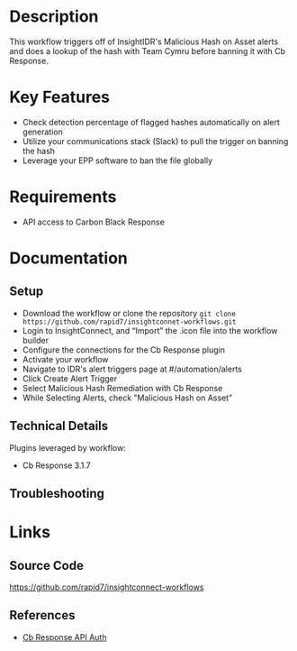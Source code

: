 # Description

This workflow triggers off of InsightIDR's Malicious Hash on Asset alerts and does a lookup of the hash with Team Cymru before banning it with Cb Response.

# Key Features

* Check detection percentage of flagged hashes automatically on alert generation
* Utilize your communications stack (Slack) to pull the trigger on banning the hash
* Leverage your EPP software to ban the file globally

# Requirements

* API access to Carbon Black Response

# Documentation

## Setup

* Download the workflow or clone the repository `git clone https://github.com/rapid7/insightconnet-workflows.git`
* Login to InsightConnect, and “Import” the .icon file into the workflow builder
* Configure the connections for the Cb Response plugin
* Activate your workflow
* Navigate to IDR's alert triggers page at #/automation/alerts
* Click Create Alert Trigger
* Select Malicious Hash Remediation with Cb Response
* While Selecting Alerts, check "Malicious Hash on Asset"

## Technical Details

Plugins leveraged by workflow:

* Cb Response 3.1.7

## Troubleshooting

# Links

## Source Code

https://github.com/rapid7/insightconnect-workflows

## References

* [Cb Response API Auth](https://developer.carbonblack.com/guide/enterprise-response/cbrestapiquickstart/)